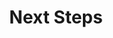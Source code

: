 ---
next_step_guidance: You now know how to use the KubeArchInspect tool to ensure containers running in a Kubernetes cluster support the Arm architecture. To learn more about related topics, please explore the resources below.

recommended_path: /learning-paths/servers-and-cloud-computing/eks-multi-arch/

further_reading:
    - resource:
        title: Kubernetes documentation
        link: https://kubernetes.io/docs/home/
        type: documentation
    - resource:
        title: Amazon Elastic Kubernetes Service
        link: https://aws.amazon.com/eks/
        type: documentation
    - resource:
        title: Azure Kubernetes Service (AKS)
        link: https://learn.microsoft.com/en-us/azure/aks/
        type: documentation
    - resource:
        title: Arm workloads on GKE
        link: https://cloud.google.com/kubernetes-engine/docs/concepts/arm-on-gke
        type: documentation

# ================================================================================
#       FIXED, DO NOT MODIFY
# ================================================================================
weight: 21                  # set to always be larger than the content in this path, and one more than 'review'
title: "Next Steps"         # Always the same
layout: "learningpathall"   # All files under learning paths have this same wrapper
---